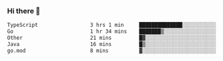 ### Hi there 👋

<!--START_SECTION:waka-->

```txt
TypeScript                 3 hrs 1 min     ██████████████░░░░░░░░░░░   55.75 %
Go                         1 hr 34 mins    ███████▒░░░░░░░░░░░░░░░░░   29.10 %
Other                      21 mins         █▓░░░░░░░░░░░░░░░░░░░░░░░   06.55 %
Java                       16 mins         █▒░░░░░░░░░░░░░░░░░░░░░░░   04.96 %
go.mod                     8 mins          ▓░░░░░░░░░░░░░░░░░░░░░░░░   02.47 %
```

<!--END_SECTION:waka-->

<!--
**jerry-shao/jerry-shao** is a ✨ _special_ ✨ repository because its `README.md` (this file) appears on your GitHub profile.

Here are some ideas to get you started:

- 🔭 I’m currently working on ...
- 🌱 I’m currently learning ...
- 👯 I’m looking to collaborate on ...
- 🤔 I’m looking for help with ...
- 💬 Ask me about ...
- 📫 How to reach me: ...
- 😄 Pronouns: ...
- ⚡ Fun fact: ...
-->
